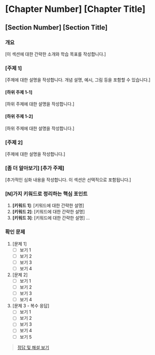 # [Chapter Number] [Chapter Title]

## [Section Number] [Section Title]

### 개요
[이 섹션에 대한 간략한 소개와 학습 목표를 작성합니다.]

### [주제 1]
[주제에 대한 설명을 작성합니다. 개념 설명, 예시, 그림 등을 포함할 수 있습니다.]

#### [하위 주제 1-1]
[하위 주제에 대한 설명을 작성합니다.]

#### [하위 주제 1-2]
[하위 주제에 대한 설명을 작성합니다.]

### [주제 2]
[주제에 대한 설명을 작성합니다.]

### [좀 더 알아보기] [추가 주제]
[추가적인 심화 내용을 작성합니다. 이 섹션은 선택적으로 포함됩니다.]

### [N]가지 키워드로 정리하는 핵심 포인트
1. **[키워드 1]**: [키워드에 대한 간략한 설명]
2. **[키워드 2]**: [키워드에 대한 간략한 설명]
3. **[키워드 3]**: [키워드에 대한 간략한 설명]
...

### 확인 문제
1. [문제 1]
   - [ ] 보기 1
   - [ ] 보기 2
   - [ ] 보기 3
   - [ ] 보기 4

2. [문제 2]
   - [ ] 보기 1
   - [ ] 보기 2
   - [ ] 보기 3
   - [ ] 보기 4

3. [문제 3 - 복수 응답]
   - [ ] 보기 1
   - [ ] 보기 2
   - [ ] 보기 3
   - [ ] 보기 4
   - [ ] 보기 5

> [정답 및 해설 보기](../answers_and_explanations.md#[section-id])
